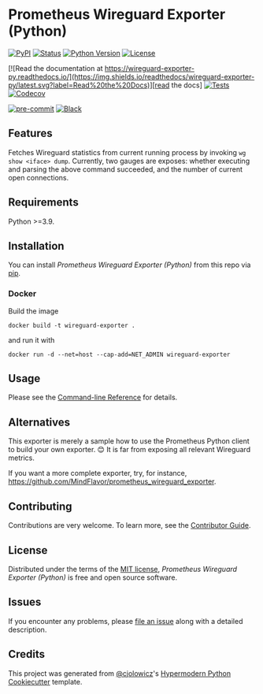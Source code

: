 # Prometheus Wireguard Exporter (Python)

[![PyPI](https://img.shields.io/pypi/v/wireguard-exporter-py.svg)][pypi_]
[![Status](https://img.shields.io/pypi/status/wireguard-exporter-py.svg)][status]
[![Python Version](https://img.shields.io/pypi/pyversions/wireguard-exporter-py)][python version]
[![License](https://img.shields.io/pypi/l/wireguard-exporter-py)][license]

[![Read the documentation at https://wireguard-exporter-py.readthedocs.io/](https://img.shields.io/readthedocs/wireguard-exporter-py/latest.svg?label=Read%20the%20Docs)][read the docs]
[![Tests](https://github.com/croesnick/wireguard-exporter-py/workflows/Tests/badge.svg)][tests]
[![Codecov](https://codecov.io/gh/croesnick/wireguard-exporter-py/branch/main/graph/badge.svg)][codecov]

[![pre-commit](https://img.shields.io/badge/pre--commit-enabled-brightgreen?logo=pre-commit&logoColor=white)][pre-commit]
[![Black](https://img.shields.io/badge/code%20style-black-000000.svg)][black]

[pypi_]: https://pypi.org/project/wireguard-exporter-py/
[status]: https://pypi.org/project/wireguard-exporter-py/
[python version]: https://pypi.org/project/wireguard-exporter-py
[read the docs]: https://wireguard-exporter-py.readthedocs.io/
[tests]: https://github.com/croesnick/wireguard-exporter-py/actions?workflow=Tests
[codecov]: https://app.codecov.io/gh/croesnick/wireguard-exporter-py
[pre-commit]: https://github.com/pre-commit/pre-commit
[black]: https://github.com/psf/black

## Features

Fetches Wireguard statistics from current running process by invoking `wg show <iface> dump`.
Currently, two gauges are exposes: whether executing and parsing the above command succeeded, and the number of current open connections.

## Requirements

Python >=3.9.

## Installation

You can install _Prometheus Wireguard Exporter (Python)_ from this repo via [pip].

### Docker

Build the image

```shell
docker build -t wireguard-exporter .
```

and run it with

```shell
docker run -d --net=host --cap-add=NET_ADMIN wireguard-exporter
```

## Usage

Please see the [Command-line Reference] for details.

## Alternatives

This exporter is merely a sample how to use the Prometheus Python client to build your own exporter. 😊
It is far from exposing all relevant Wireguard metrics.

If you want a more complete exporter, try, for instance, <https://github.com/MindFlavor/prometheus_wireguard_exporter>.

## Contributing

Contributions are very welcome.
To learn more, see the [Contributor Guide].

## License

Distributed under the terms of the [MIT license][license],
_Prometheus Wireguard Exporter (Python)_ is free and open source software.

## Issues

If you encounter any problems,
please [file an issue] along with a detailed description.

## Credits

This project was generated from [@cjolowicz]'s [Hypermodern Python Cookiecutter] template.

[@cjolowicz]: https://github.com/cjolowicz
[pypi]: https://pypi.org/
[hypermodern python cookiecutter]: https://github.com/cjolowicz/cookiecutter-hypermodern-python
[file an issue]: https://github.com/croesnick/wireguard-exporter-py/issues
[pip]: https://pip.pypa.io/

<!-- github-only -->

[license]: https://github.com/croesnick/wireguard-exporter-py/blob/main/LICENSE
[contributor guide]: https://github.com/croesnick/wireguard-exporter-py/blob/main/CONTRIBUTING.md
[command-line reference]: https://wireguard-exporter-py.readthedocs.io/en/latest/usage.html
